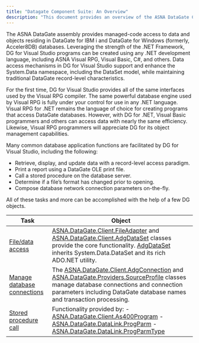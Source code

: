 ```yaml
---
title: "Datagate Component Suite: An Overview"
description: "This document provides an overview of the ASNA DataGate Client, including its features, how it integrates with various development environments, and guidance on setup and configuration for optimal use."
---
```


The ASNA DataGate assembly provides managed-code access to data and objects residing in DataGate for IBM i and DataGate for Windows (formerly, Acceler8DB) databases. Leveraging the strength of the .NET Framework, DG for Visual Studio programs can be created using any .NET development language, including ASNA Visual RPG, Visual Basic, C#, and others. Data access mechanisms in DG for Visual Studio support and enhance the System.Data namespace, including the DataSet model, while maintaining traditional DataGate record-level characteristics.

For the first time, DG for Visual Studio provides all of the same interfaces used by the Visual RPG compiler. The same powerful database engine used by Visual RPG is fully under your control for use in any .NET language. Visual RPG for .NET remains the language of choice for creating programs that access DataGate databases. However, with DG for .NET, Visual Basic programmers and others can access data with nearly the same efficiency. Likewise, Visual RPG programmers will appreciate DG for its object management capabilities.

Many common database application functions are facilitated by DG for Visual Studio, including the following:

- Retrieve, display, and update data with a record-level access paradigm.
- Print a report using a DataGate OLE print file.
- Call a stored procedure on the database server.
- Determine if a file’s format has changed prior to opening.
- Compose database network connection parameters on-the-fly.

All of these tasks and more can be accomplished with the help of a few DG objects.
<br />



| Task | Object |
| ---- | ---- |
| [File/data access](usingthe-file-adapter-class.html) | [ASNA.DataGate.Client.FileAdapter](/reference/datagate/datagate-client/file-adapter.html) and [ASNA.DataGate.Client.AdgDataSet](adg-dataset-class.html) classes provide the core functionality. [AdgDataSet](adg-dataset-class.html) inherits <span>System.Data.DataSet</span> and its rich ADO.NET utility. |
| [Manage database connections ](managing-database-connections.html) | The [ASNA.DataGate.Client.AdgConnection](/reference/datagate/datagate-client/adg-connection.html) and [ASNA.DataGate.Providers.SourceProfile](source-profile-class.html) classes manage database connections and connection parameters including DataGate database names and transaction processing. |
| [Stored procedure call ](calling-stored-procedures.html) | Functionality provided by: - [ASNA.DataGate.Client.As400Program](/reference/datagate/datagate-client/as400-program.html) - [ASNA.DataGate.DataLink.ProgParm](/reference/datagate/datagate-data-link/prog-parm.html) - [ASNA.DataGate.DataLink.ProgParmType](/reference/datagate/datagate-data-link/prog-parm-type.html) |



<br />

